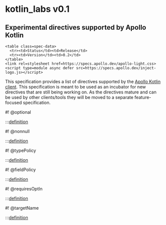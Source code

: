 # kotlin_labs v0.1

<h2>Experimental directives supported by Apollo Kotlin</h2>

```raw html
<table class=spec-data>
  <tr><td>Status</td><td>Release</td>
  <tr><td>Version</td><td>0.2</td>
</table>
<link rel=stylesheet href=https://specs.apollo.dev/apollo-light.css>
<script type=module async defer src=https://specs.apollo.dev/inject-logo.js></script>
```

This specification provides a list of directives supported by the [Apollo Kotlin client](https://github.com/apollographql/apollo-kotlin). This specification is meant to be used as an incubator for new directives that are still being working on. As the directives mature and can be used by other clients/tools they will be moved to a separate feature-focused specification. 

#! @optional

:::[definition](kotlin_labs-v0.2.graphql#@optional)

#! @nonnull

:::[definition](kotlin_labs-v0.2.graphql#@nonnull)

#! @typePolicy

:::[definition](kotlin_labs-v0.2.graphql#@typePolicy)

#! @fieldPolicy

:::[definition](kotlin_labs-v0.2.graphql#@fieldPolicy)

#! @requiresOptIn

:::[definition](kotlin_labs-v0.2.graphql#@requiresOptIn)

#! @targetName

:::[definition](kotlin_labs-v0.2.graphql#@targetName)

